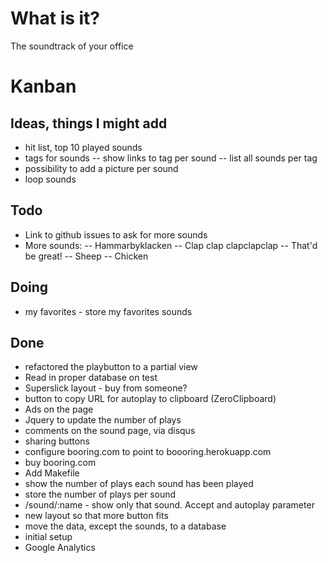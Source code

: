 # What is it?
The soundtrack of your office

# Kanban
## Ideas, things I might add
- hit list, top 10 played sounds
- tags for sounds
-- show links to tag per sound
-- list all sounds per tag
- possibility to add a picture per sound
- loop sounds

## Todo
- Link to github issues to ask for more sounds
- More sounds:
-- Hammarbyklacken
-- Clap clap clapclapclap
-- That'd be great!
-- Sheep
-- Chicken

## Doing
- my favorites - store my favorites sounds

## Done
- refactored the playbutton to a partial view
- Read in proper database on test
- Superslick layout - buy from someone?
- button to copy URL for autoplay to clipboard (ZeroClipboard)
- Ads on the page
- Jquery to update the number of plays
- comments on the sound page, via disqus
- sharing buttons
- configure booring.com to point to boooring.herokuapp.com
- buy booring.com
- Add Makefile
- show the number of plays each sound has been played
- store the number of plays per sound
- /sound/:name - show only that sound. Accept and autoplay parameter
- new layout so that more button fits
- move the data, except the sounds, to a database
- initial setup
- Google Analytics